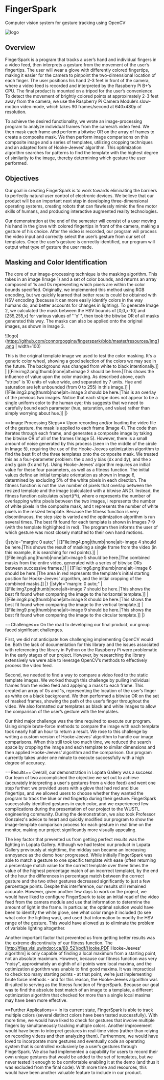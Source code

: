 # FingerSpark
Computer vision system for gesture tracking using OpenCV

![logo](https://github.com/connorgoggins/fingerspark/blob/master/resources/fingerspark_logo.png)

## Overview
FingerSpark is a program that tracks a user’s hand and individual fingers in a video feed, then interprets a gesture from the movement of the user’s fingertips. The user will wear a glove with differently colored fingertips, making it easier for the camera to pinpoint the two-dimensional location of each finger. The user positions his hand 2-3 feet in front of the camera, where a video feed is recorded and interpreted by the Raspberry Pi B+’s CPU. The final product is mounted on a tripod for the user’s convenience. To detect the movement of brightly colored points at approximately 2-3 feet away from the camera, we use the Raspberry Pi Camera Module’s slow-motion video mode, which takes 90 frames/second at 640x480p of resolution.

To achieve the desired functionality, we wrote an image-processing program to analyze individual frames from the camera’s video feed. We then mask each frame and perform a bitwise OR on the array of frames to create a composite mask.  We then perform image comparisons on this composite image and a series of templates, utilizing cropping techniques and an adapted form of Hooke-Jeeves’ algorithm. This optimization algorithm searches for patterns to find the template with the highest degree of similarity to the image, thereby determining which gesture the user performed.

## Objectives
Our goal in creating FingerSpark is to work towards eliminating the barriers to perfectly natural user control of electronic devices. We believe that our product will be an important next step in developing three-dimensional operating systems, creating robots that can flawlessly mimic the fine motor skills of humans, and producing interactive augmented reality technologies.

Our demonstration at the end of the semester will consist of a user moving his hand in the glove with colored fingertips in front of the camera, making a gesture of his choice.  After the video is recorded, our program will process the video input and correctly select the user’s gesture from our set of templates.  Once the user’s gesture is correctly identified, our program will output what type of gesture the user made.

## Masking and Color Identification
The core of our image-processing technique is the masking algorithm. This takes in an image (Image 1) and a set of color bounds, and returns an array composed of 1s and 0s representing which pixels are within the color bounds specified. Originally, we implemented this method using RGB encoding, but we quickly learned that better results could be obtained with HSV encoding (because it can more easily identify colors in the way humans do, and better accounts for changes in lighting). To generate Image 2, we calculated the mask between the HSV bounds of [0,0,x-10] and [255,255,x] for various values of '''x''', then took the bitwise OR of all masks generated this way. The masks can also be applied onto the original images, as shown in Image 3.

![logo](https://github.com/connorgoggins/fingerspark/blob/master/resources/Img1.png | width=100)

This is the original template image we used to test the color masking. It's a generic color wheel, showing a good selection of the colors we may see in the future. The background was changed from white to black intentionally.]]
| [[File:img2.png|thumb|none|alt=image 2 should be here.|This shows the influence of value upon the color masking. As described above, each "stripe" is 10 units of value wide, and separated by 7 units. Hue and saturation are left unbounded (from 0 to 255) in this image.]]
| [[File:img3.png|thumb|none|alt=image 3 should be here.|This is an overlay of the previous two images. Notice that each stripe does not appear to be a single uniform color to the human eye; this suggests that we need to carefully bound each parameter (hue, saturation, and value) rather than simply worrying about hue.]]
|}

==Image Processing Steps==
Upon recording and/or loading the video file of the gesture, the mask is applied to each frame (Image 4). The code then iterates through each frame, and generates a composite image by taking the bitwise OR of all of the frames (Image 5). However, there is a small amount of noise generated by this process (seen in the middle of the circle in Image 5), requiring the use of the Hooke-Jeeves optimization algorithm to find the best fit of the three templates onto the composite mask. We treated this as a four-parameter problem: the x and y bias (dx and dy), and the x and y gain (fx and fy). Using Hooke-Jeeves’ algorithm requires an initial value for these four parameters, as well as a fitness function. The initial values define an initial template orientation as shown in Image 6, determined by excluding 5% of the white pixels in each direction. The fitness function is not the raw number of pixels that overlap between the resized template and the image (calculated with a bitwise AND). Instead, the fitness function calculates o/sqrt(i*t), where o represents the number of overlapping white pixels between the two images, i represents the number of white pixels in the composite mask, and t represents the number of white pixels in the resized template. Because the fitness function is very discontinuous, the step size is varied and the optimization algorithm is run several times. The best fit found for each template is shown in Images 7-9 (with the template highlighted in red). The program then informs the user of which gesture was most closely matched to their own hand motions.

{|style="margin: 0 auto;"
| [[File:img4.png|thumb|none|alt=image 4 should be here.|This shows the result of masking a single frame from the video (in this example, it is searching for red points).]]
| [[File:img5.png|thumb|none|alt=image 5 should be here.|The combined masks from the entire video, generated with a series of bitwise ORs between successive frames.]]
| [[File:img6.png|thumb|none|alt=image 6 should be here.|The area in red represents the template's initial starting position for Hooke-Jeeves' algorithm, and the initial cropping of the combined masks.]]
|}
{|style="margin: 0 auto;"
| [[File:img7.png|thumb|none|alt=image 7 should be here.|This shows the best fit found when comparing the image to the horizontal template.]]
| [[File:img8.png|thumb|none|alt=image 8 should be here.|This shows the best fit found when comparing the image to the vertical template.]]
| [[File:img9.png|thumb|none|alt=image 9 should be here.|This shows the best fit found when comparing the image to the circular template.]]
|}

==Challenges==
On the road to developing our final product, our group faced significant challenges.

First, we did not anticipate how challenging implementing OpenCV would be.  Both the lack of documentation for this library and the issues associated with referencing the library in Python on the Raspberry Pi were problematic in the early stages of our project. However, by researching the library extensively we were able to leverage OpenCV’s methods to effectively process the video feed.

Second, we needed to find a way to compare a video feed to the static template images. We worked though this challenge by pulling individual frames from the video feed and applying a mask to each frame. This created an array of 0s and 1s, representing the location of the user’s finger as white on a black background. We then performed a bitwise OR on the set of masked frames, showing the path of the user’s finger throughout the video.  We also formatted our templates as black and white images to allow the comparison of the user’s gesture with the templates.

Our third major challenge was the time required to execute our program.  Using simple brute-force methods to compare the image with each template took nearly half an hour to return a result.  We rose to this challenge by writing a custom version of Hooke-Jeeves’ algorithm to handle our image comparisons. When this still took too much time, we reduced the search space by cropping the image and each template to similar dimensions and then applied Hooke-Jeeves’ algorithm and the comparison.  Our program currently takes under one minute to execute successfully with a high degree of accuracy.

==Results==
Overall, our demonstration in Lopata Gallery was a success.  Our team of two accomplished the objective we set out to achieve (accurately interpreting a user's gestures from a video feed) and went one step further: we provided users with a glove that had red and blue fingertips, and we allowed users to choose whether they wanted the program to track the blue or red fingertip during their gesture.  FingerSpark successfully identified gestures in each color, and we experienced few complications during the presentation of our project to the WUSTL engineering community.  During the demonstration, we also took Professor Gonzalez's advice to heart and quickly modified our program to show the image-template comparison process for each gesture in real time on the monitor, making our project significantly more visually appealing.

The key factor that prevented us from getting perfect results was the lighting in Lopata Gallery.  Although we had tested our product in Lopata Gallery previously at nighttime, the midday sun became an increasing annoyance as the demo hour progressed.  While initially FingerSpark was able to match a gesture to one specific template with ease (often returning a percentage match value for the correct template over three times the value of the highest percentage match of an incorrect template), by the end of the hour the differences in percentage match between the correct gesture and the two other gestures decreased significantly to just a few percentage points.  Despite this interference, our results still remained accurate.  However, given another few days to work on the project, we would have liked to configure FingerSpark to take an initial read of the video feed from the camera module and use that information to determine the amount of light in the frame. In particular, the optimal solution would have been to identify the white glove, see what color range it included (to see what color the lighting was), and used that information to modify the HSV range of the gesture. This would have  allowed us to eliminate the problem of variable lighting altogether.

Another important factor that prevented us from getting better results was the extreme discontinuity of our fitness function. The [http://files.vlsi.uwindsor.ca/88-521/pdf/Hooke.PDF Hooke-Jeeves' algorithm] is only capable of finding a local maximum from a starting point, not an absolute maximum. However, because our fitness function was very "noisy", approximately an eighth of all points were local maxima, and the optimization algorithm was unable to find good maxima. It was impractical to check too many starting points - at that point, we're just implementing brute force methods - and for this reason, the Hooke-Jeeves algorithm was ill-suited to serving as the fitness function of FingerSpark.  Because our goal was to find the absolute best match of an image to a template, a different optimization algorithm that checked for more than a single local maxima may have been more effective.

==Further Applications==
In its current state, FingerSpark is able to track multiple colors (several distinct colors have been tested successfully).  With more time, we would have liked to check for gestures that involve multiple fingers by simultaneously tracking multiple colors. Another improvement would have been to interpret gestures in real-time video (rather than relying on recording videos and then analyzing them). Furthermore, we would have loved to incorporate more gestures and eventually code an operating system that is controlled exclusively by a user’s gestures through FingerSpark. We also had implemented a capability for users to record their own unique gestures that would be added to the set of templates, but we never tested it enough to be comfortable enabling it at the demo (and thus it was excluded from the final code). With more time and resources, this would have been another valuable feature to include in our product.
